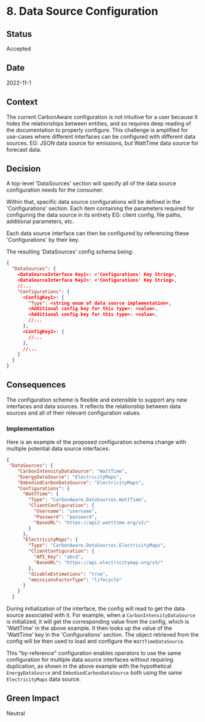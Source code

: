 # 8. Data Source Configuration

## Status

Accepted

## Date

2022-11-1

## Context

The current CarbonAware configuration is not intuitive for a user because it hides the relationships between entities, and so requires deep reading of the documentation to properly configure. This challenge is amplified for use-cases where different interfaces can be configured with different data sources. EG: JSON data source for emissions, but WattTime data source for forecast data.

## Decision

A top-level 'DataSources' section will specify all of the data source configuration needs for the consumer.

Within that, specific data source configurations will be defined in the 'Configurations' section. Each item containing the parameters required for configuring the data source in its entirety EG: client config, file paths, additional parameters, etc.

Each data source interface can then be configured by referencing these 'Configurations' by their key.

The resulting 'DataSources' config schema being:

```json
{
  "DataSources": {
    <DataSourceInterface Key1>: <'Configurations' Key String>,
    <DataSourceInterface Key2>: <'Configurations' Key String>,
    //...
    "Configurations": {
      <ConfigKey1>: {
        "Type": <string enum of data source implementation>,
        <Additional config key for this type>: <value>, 
        <Additional config key for this type>: <value>,
        //... 
      },
      <ConfigKey2>: {
        //... 
      },
      //...
    }
  }
}
```

## Consequences

The configuration scheme is flexible and extensible to support any new interfaces and data sources.
It reflects the relationship between data sources and all of their relevant configuration values.

### Implementation

Here is an example of the proposed configuration schema change with multiple potential data source interfaces:

```json
{
 "DataSources": {
    "CarbonIntensityDataSource": "WattTime",
    "EnergyDataSource": "ElectricityMaps",
    "EmbodiedCarbonDataSource": "ElectricityMaps",
    "Configurations": {
      "WattTime": {
        "Type": "CarbonAware.DataSources.WattTime",
        "ClientConfiguration": {
          "Username": "username",
          "Password": "password",
          "BaseURL": "https://api2.watttime.org/v2/"
        }
      },
      "ElectricityMaps": {
        "Type": "CarbonAware.DataSources.ElectricityMaps",
        "ClientConfiguration": {
          "API_Key": "abcd",
          "BaseURL": "https://api.electricitymap.org/v3/"
        },
        "disableEstimations": "true",
        "emissionsFactorType": "lifecycle"
      }
    }
  }
```

During initialization of the interface, the config will read to get the data source associated with it. For example, when a `CarbonIntensityDataSource` is initialized, it will get the corresponding value from the config, which is 'WattTime' in the above example. It then looks up the value of the 'WattTime' key in the 'Configurations' section. The object retrieved from the config will be then used to load and configure the `WattTimeDataSource`.

This "by-reference" configuration enables operators to use the same configuration for multiple data source interfaces without requiring duplication, as shown in the above example with the hypothetical `EnergyDataSource` and `EmbodiedCarbonDataSource` both using the same `ElectricityMaps` data source.

## Green Impact

Neutral
